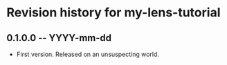 # Revision history for my-lens-tutorial

## 0.1.0.0 -- YYYY-mm-dd

* First version. Released on an unsuspecting world.
